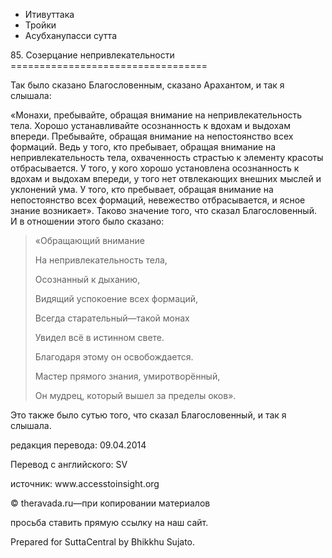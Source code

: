 









* Итивуттака
* Тройки
* Асубханупасси сутта


85\. Созерцание непривлекательности
\=\=\=\=\=\=\=\=\=\=\=\=\=\=\=\=\=\=\=\=\=\=\=\=\=\=\=\=\=\=\=\=\=\=



Так было сказано Благословенным, сказано Арахантом, и так я слышала:


«Монахи, пребывайте, обращая внимание на непривлекательность тела\. Хорошо устанавливайте осознанность к вдохам и выдохам впереди\. Пребывайте, обращая внимание на непостоянство всех формаций\. Ведь у того, кто пребывает, обращая внимание на непривлекательность тела, охваченность страстью к элементу красоты отбрасывается\. У того, у кого хорошо установлена осознанность к вдохам и выдохам впереди, у того нет отвлекающих внешних мыслей и уклонений ума\. У того, кто пребывает, обращая внимание на непостоянство всех формаций, невежество отбрасывается, и ясное знание возникает»\. Таково значение того, что сказал Благословенный\. И в отношении этого было сказано:



> «Обращающий внимание  
> 
> На непривлекательность тела,  
> 
> Осознанный к дыханию,  
> 
> Видящий успокоение всех формаций,  
> 
> Всегда старательный—такой монах  
> 
> Увидел всё в истинном свете\.  
> 
> Благодаря этому он освобождается\.  
> 
> Мастер прямого знания, умиротворённый,  
> 
> Он мудрец, который вышел за пределы оков»\.


Это также было сутью того, что сказал Благословенный, и так я слышала\.



редакция перевода: 09\.04\.2014


Перевод с английского: SV


источник: www\.accesstoinsight\.org


© theravada\.ru—при копировании материалов


просьба ставить прямую ссылку на наш сайт\.


Prepared for SuttaCentral by Bhikkhu Sujato\.






